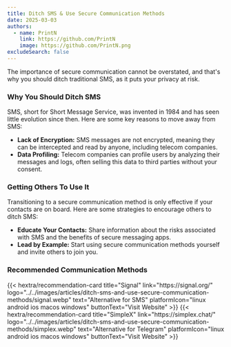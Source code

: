```yaml
---
title: Ditch SMS & Use Secure Communication Methods
date: 2025-03-03
authors:
  - name: PrintN
    link: https://github.com/PrintN
    image: https://github.com/PrintN.png
excludeSearch: false
---
```

The importance of secure communication cannot be overstated, and that's why you should ditch traditional SMS, as it puts your privacy at risk.

### Why You Should Ditch SMS
SMS, short for Short Message Service, was invented in 1984 and has seen little evolution since then. Here are some key reasons to move away from SMS:
- **Lack of Encryption:** SMS messages are not encrypted, meaning they can be intercepted and read by anyone, including telecom companies.
- **Data Profiling:** Telecom companies can profile users by analyzing their messages and logs, often selling this data to third parties without your consent.

### Getting Others To Use It
Transitioning to a secure communication method is only effective if your contacts are on board. Here are some strategies to encourage others to ditch SMS:
- **Educate Your Contacts:** Share information about the risks associated with SMS and the benefits of secure messaging apps.
- **Lead by Example:** Start using secure communication methods yourself and invite others to join you.

### Recommended Communication Methods
<div class="recommendations">
  <div class="grid">
    {{< hextra/recommendation-card title="Signal" link="https://signal.org/" logo="../../images/articles/ditch-sms-and-use-secure-communication-methods/signal.webp" text="Alternative for SMS" platformIcon="linux android ios macos windows" buttonText="Visit Website" >}}
    {{< hextra/recommendation-card title="SimpleX" link="https://simplex.chat/" logo="../../images/articles/ditch-sms-and-use-secure-communication-methods/simplex.webp" text="Alternative for Telegram" platformIcon="linux android ios macos windows" buttonText="Visit Website" >}}
  </div>
</div>